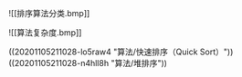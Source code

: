 ![[排序算法分类.bmp]]

![[算法复杂度.bmp]]

((20201105211028-lo5raw4 "算法/快速排序（Quick Sort）"))
((20201105211028-n4hll8h "算法/堆排序"))

